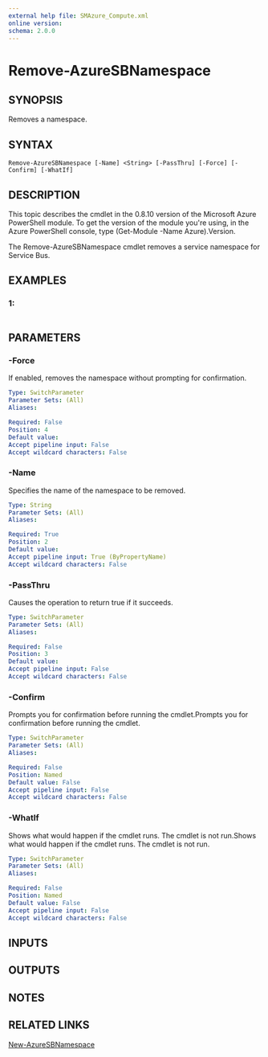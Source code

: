 ```yaml
---
external help file: SMAzure_Compute.xml
online version: 
schema: 2.0.0
---
```


# Remove-AzureSBNamespace
## SYNOPSIS
Removes a namespace.

## SYNTAX

```
Remove-AzureSBNamespace [-Name] <String> [-PassThru] [-Force] [-Confirm] [-WhatIf]
```

## DESCRIPTION
This topic describes the cmdlet in the 0.8.10 version of the Microsoft Azure PowerShell module.
To get the version of the module you're using, in the Azure PowerShell console, type (Get-Module -Name Azure).Version.

The Remove-AzureSBNamespace cmdlet removes a service namespace for Service Bus.

## EXAMPLES

### 1:
```

```

## PARAMETERS

### -Force
If enabled, removes the namespace without prompting for confirmation.

```yaml
Type: SwitchParameter
Parameter Sets: (All)
Aliases: 

Required: False
Position: 4
Default value: 
Accept pipeline input: False
Accept wildcard characters: False
```

### -Name
Specifies the name of the namespace to be removed.

```yaml
Type: String
Parameter Sets: (All)
Aliases: 

Required: True
Position: 2
Default value: 
Accept pipeline input: True (ByPropertyName)
Accept wildcard characters: False
```

### -PassThru
Causes the operation to return true if it succeeds.

```yaml
Type: SwitchParameter
Parameter Sets: (All)
Aliases: 

Required: False
Position: 3
Default value: 
Accept pipeline input: False
Accept wildcard characters: False
```

### -Confirm
Prompts you for confirmation before running the cmdlet.Prompts you for confirmation before running the cmdlet.

```yaml
Type: SwitchParameter
Parameter Sets: (All)
Aliases: 

Required: False
Position: Named
Default value: False
Accept pipeline input: False
Accept wildcard characters: False
```

### -WhatIf
Shows what would happen if the cmdlet runs.
The cmdlet is not run.Shows what would happen if the cmdlet runs.
The cmdlet is not run.

```yaml
Type: SwitchParameter
Parameter Sets: (All)
Aliases: 

Required: False
Position: Named
Default value: False
Accept pipeline input: False
Accept wildcard characters: False
```

## INPUTS

## OUTPUTS

## NOTES

## RELATED LINKS

[New-AzureSBNamespace](456cf667-2f12-42f0-9e88-050ff7900244)

